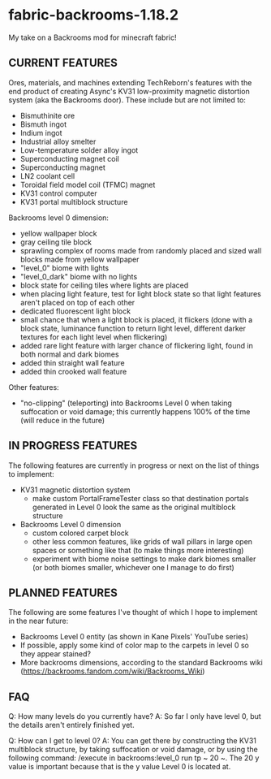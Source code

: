 # fabric-backrooms-1.18.2
My take on a Backrooms mod for minecraft fabric!

CURRENT FEATURES
----------------

Ores, materials, and machines extending TechReborn's features with the end product 
of creating Async's KV31 low-proximity magnetic distortion system (aka the Backrooms door).
These include but are not limited to:
  - Bismuthinite ore
  - Bismuth ingot
  - Indium ingot
  - Industrial alloy smelter
  - Low-temperature solder alloy ingot
  - Superconducting magnet coil
  - Superconducting magnet
  - LN2 coolant cell
  - Toroidal field model coil (TFMC) magnet
  - KV31 control computer
  - KV31 portal multiblock structure

Backrooms level 0 dimension:
  - yellow wallpaper block
  - gray ceiling tile block
  - sprawling complex of rooms made from randomly placed and sized wall blocks made from yellow wallpaper
  - "level_0" biome with lights
  - "level_0_dark" biome with no lights
  - block state for ceiling tiles where lights are placed
  - when placing light feature, test for light block state so that light features aren't placed on top of each other
  - dedicated fluorescent light block
  - small chance that when a light block is placed, it flickers (done with a block state, luminance function to return light level, different darker textures for each light level when flickering)
  - added rare light feature with larger chance of flickering light, found in both normal and dark biomes
  - added thin straight wall feature
  - added thin crooked wall feature

Other features:
  - "no-clipping" (teleporting) into Backrooms Level 0 when taking suffocation or void damage; this currently happens 100% of the time (will reduce in the future)


IN PROGRESS FEATURES
--------------------

The following features are currently in progress or next on the list of things to implement:
  - KV31 magnetic distortion system
    - make custom PortalFrameTester class so that destination portals generated in Level 0 look the same as the original multiblock structure
  - Backrooms Level 0 dimension
    - custom colored carpet block
    - other less common features, like grids of wall pillars in large open spaces or something like that (to make things more interesting)
    - experiment with biome noise settings to make dark biomes smaller (or both biomes smaller, whichever one I manage to do first)


PLANNED FEATURES
----------------

The following are some features I've thought of which I hope to implement in the near future:
  - Backrooms Level 0 entity (as shown in Kane Pixels' YouTube series)
  - If possible, apply some kind of color map to the carpets in level 0 so they appear stained?
  - More backrooms dimensions, according to the standard Backrooms wiki (https://backrooms.fandom.com/wiki/Backrooms_Wiki)


FAQ
---

Q: How many levels do you currently have?
A: So far I only have level 0, but the details aren't entirely finished yet.

Q: How can I get to level 0?
A: You can get there by constructing the KV31 multiblock structure, by taking suffocation or void damage, or by using the following command: /execute in backrooms:level_0 run tp ~ 20 ~. The 20 y value is important because that is the y value Level 0 is located at.
